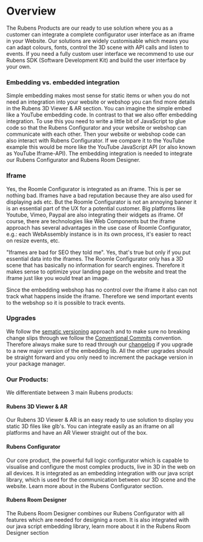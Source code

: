 # Overview

The Rubens Products are our ready to use solution where you as a customer can integrate a complete configurator user interface as an iframe in your Website. Our solutions are widely customisable which means you can adapt colours, fonts, control the 3D scene with API calls and listen to events. If you need a fully custom user interface we recommend to use our Rubens SDK (Software Development Kit) and build the user interface by your own.

### Embedding vs. embedded integration

Simple embedding makes most sense for static items or when you do not need an integration into your website or webshop you can find more details in the Rubens 3D Viewer & AR section. You can imagine the simple embed like a YouTube embedding code. In contrast to that we also offer embedding integration. To use this you need to write a little bit of JavaScript to glue code so that the Rubens Configurator and your website or webshop can communicate with each other. Then your website or webshop code can also interact with Rubens Configurator. If we compare it to the YouTube example this would be more like the YouTube JavaScript API (or also known as YouTube Iframe-API). The embedding integration is needed to integrate our Rubens Configurator and Rubens Room Designer.

### Iframe

Yes, the Roomle Configurator is integrated as an iframe. This is per se nothing bad. Iframes have a bad reputation because they are also used for displaying ads etc. But the Roomle Configurator is not an annoying banner it is an essential part of the UX for a potential customer. Big platforms like Youtube, Vimeo, Paypal are also integrating their widgets as iframe. Of course, there are technologies like Web Components but the iframe approach has several advantages in the use case of Roomle Configurator, e.g.: each WebAssembly instance is in its own process, it's easier to react on resize events, etc.

"Iframes are bad for SEO they told me". Yes, that's true but only if you put essential data into the iframes. The Roomle Configurator only has a 3D scene that has basically no information for search engines. Therefore it makes sense to optimize your landing page on the website and treat the iframe just like you would treat an image.

Since the embedding webshop has no control over the iframe it also can not track what happens inside the iframe. Therefore we send important events to the webshop so it is possible to track events.

### Upgrades

We follow the [sematic versioning](https://semver.org/) approach and to make sure no breaking change slips through we follow the [Conventional Commits](https://www.conventionalcommits.org) convention. Therefore always make sure to read through our [changelog](../web/ui/CHANGELOG.md) if you upgrade to a new major version of the embedding lib. All the other upgrades should be straight forward and you only need to increment the package version in your package manager.

### Our Products:

We differentiate between 3 main Rubens products:

#### Rubens 3D Viewer & AR

Our Rubens 3D Viewer & AR is an easy ready to use solution to display you static 3D files like glb's. You can integrate easily as an iframe on all platforms and have an AR Viewer straight out of the box.

#### Rubens Configurator

Our core product, the powerful full logic configurator which is capable to visualise and configure the most complex products, live in 3D in the web on all devices. It is integrated as an embedding integration with our java script library, which is used for the communication between our 3D scene and the website. Learn more about in the Rubens Configurator section.

#### Rubens Room Designer

The Rubens Room Designer combines our Rubens Configurator with all features which are needed for designing a room. It is also integrated with our java script embedding library, learn more about it in the Rubens Room Designer section

